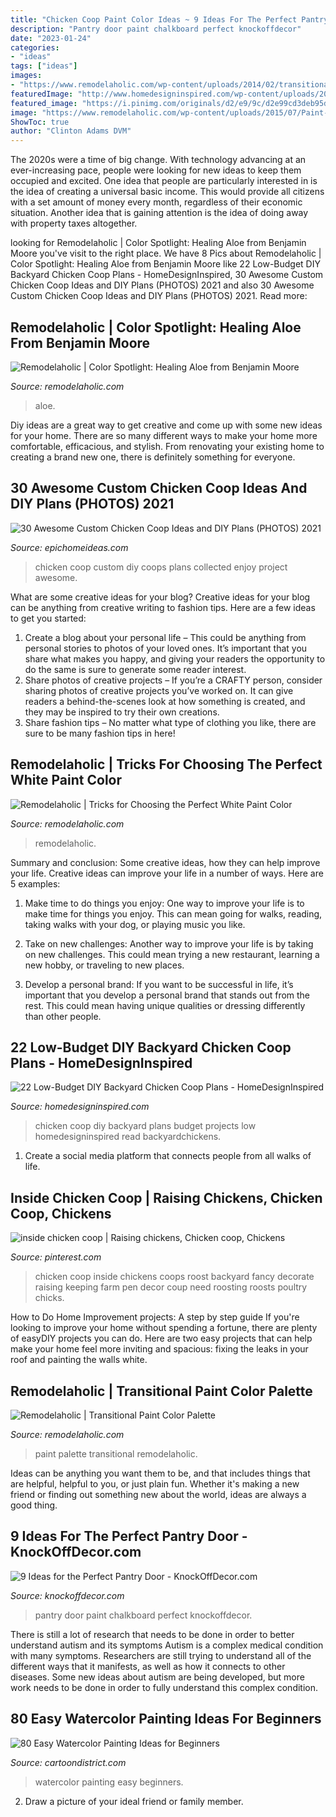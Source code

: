 ```yaml
---
title: "Chicken Coop Paint Color Ideas ~ 9 Ideas For The Perfect Pantry Door"
description: "Pantry door paint chalkboard perfect knockoffdecor"
date: "2023-01-24"
categories:
- "ideas"
tags: ["ideas"]
images:
- "https://www.remodelaholic.com/wp-content/uploads/2014/02/transitional-paint-palette-on-Remodelaholic.jpg"
featuredImage: "http://www.homedesigninspired.com/wp-content/uploads/2016/07/diy-chicken-coop-projects-HDI-15.jpg"
featured_image: "https://i.pinimg.com/originals/d2/e9/9c/d2e99cd3deb95de77ae14d7228e0ca3a.jpg"
image: "https://www.remodelaholic.com/wp-content/uploads/2015/07/Paint-Color-Spotlight-Healing-Aloe-Benjamin-Moore-feature.jpg"
ShowToc: true
author: "Clinton Adams DVM"
---
```



The 2020s were a time of big change. With technology advancing at an ever-increasing pace, people were looking for new ideas to keep them occupied and excited. One idea that people are particularly interested in is the idea of creating a universal basic income. This would provide all citizens with a set amount of money every month, regardless of their economic situation. Another idea that is gaining attention is the idea of doing away with property taxes altogether.

	

		
looking for Remodelaholic | Color Spotlight: Healing Aloe from Benjamin Moore you've visit to the right place. We have 8 Pics about Remodelaholic | Color Spotlight: Healing Aloe from Benjamin Moore like 22 Low-Budget DIY Backyard Chicken Coop Plans - HomeDesignInspired, 30 Awesome Custom Chicken Coop Ideas and DIY Plans (PHOTOS) 2021 and also 30 Awesome Custom Chicken Coop Ideas and DIY Plans (PHOTOS) 2021. Read more:
		
    
## Remodelaholic | Color Spotlight: Healing Aloe From Benjamin Moore

<img loading=lazy src="https://www.remodelaholic.com/wp-content/uploads/2015/07/Paint-Color-Spotlight-Healing-Aloe-Benjamin-Moore-feature.jpg" onerror="this.onerror=null;this.src='https://tse4.mm.bing.net/th?id=OIP.ypGeyBJzCB8rEh0ynXocygHaDt&amp;pid=15.1';" alt="Remodelaholic | Color Spotlight: Healing Aloe from Benjamin Moore">

_Source: remodelaholic.com_

>aloe. 

	

Diy ideas are a great way to get creative and come up with some new ideas for your home. There are so many different ways to make your home more comfortable, efficacious, and stylish. From renovating your existing home to creating a brand new one, there is definitely something for everyone.

    
## 30 Awesome Custom Chicken Coop Ideas And DIY Plans (PHOTOS) 2021

<img loading=lazy src="https://www.epichomeideas.com/wp-content/uploads/2016/10/Chicken-Coop11-small.jpg" onerror="this.onerror=null;this.src='https://tse3.mm.bing.net/th?id=OIP.xCLeSw19SoeU1lnsw0IM9gHaJ-&amp;pid=15.1';" alt="30 Awesome Custom Chicken Coop Ideas and DIY Plans (PHOTOS) 2021">

_Source: epichomeideas.com_

>chicken coop custom diy coops plans collected enjoy project awesome. 

	

What are some creative ideas for your blog?
Creative ideas for your blog can be anything from creative writing to fashion tips. Here are a few ideas to get you started: 
1) Create a blog about your personal life – This could be anything from personal stories to photos of your loved ones. It’s important that you share what makes you happy, and giving your readers the opportunity to do the same is sure to generate some reader interest. 
2) Share photos of creative projects – If you’re a CRAFTY person, consider sharing photos of creative projects you’ve worked on. It can give readers a behind-the-scenes look at how something is created, and they may be inspired to try their own creations. 
3) Share fashion tips – No matter what type of clothing you like, there are sure to be many fashion tips in here!

    
## Remodelaholic | Tricks For Choosing The Perfect White Paint Color

<img loading=lazy src="https://i2.wp.com/www.remodelaholic.com/wp-content/uploads/2014/08/Quick-Tricks-for-Choosing-the-Perfect-White-Paint-Color.-Remodelaholic.jpg?ssl=1" onerror="this.onerror=null;this.src='https://tse2.mm.bing.net/th?id=OIP.dUawTR94GeCGCSkLVR5nFQHaMo&amp;pid=15.1';" alt="Remodelaholic | Tricks for Choosing the Perfect White Paint Color">

_Source: remodelaholic.com_

>remodelaholic. 

	

Summary and conclusion: Some creative ideas, how they can help improve your life.
Creative ideas can improve your life in a number of ways. Here are 5 examples:
1. Make time to do things you enjoy: One way to improve your life is to make time for things you enjoy. This can mean going for walks, reading, taking walks with your dog, or playing music you like.

2. Take on new challenges: Another way to improve your life is by taking on new challenges. This could mean trying a new restaurant, learning a new hobby, or traveling to new places.

3. Develop a personal brand: If you want to be successful in life, it’s important that you develop a personal brand that stands out from the rest. This could mean having unique qualities or dressing differently than other people.


    
## 22 Low-Budget DIY Backyard Chicken Coop Plans - HomeDesignInspired

<img loading=lazy src="http://www.homedesigninspired.com/wp-content/uploads/2016/07/diy-chicken-coop-projects-HDI-15.jpg" onerror="this.onerror=null;this.src='https://tse1.mm.bing.net/th?id=OIP.1k1HQsm8llajAyoIfkaESgHaKe&amp;pid=15.1';" alt="22 Low-Budget DIY Backyard Chicken Coop Plans - HomeDesignInspired">

_Source: homedesigninspired.com_

>chicken coop diy backyard plans budget projects low homedesigninspired read backyardchickens. 

	

1. Create a social media platform that connects people from all walks of life. 

    
## Inside Chicken Coop | Raising Chickens, Chicken Coop, Chickens

<img loading=lazy src="https://i.pinimg.com/originals/d2/e9/9c/d2e99cd3deb95de77ae14d7228e0ca3a.jpg" onerror="this.onerror=null;this.src='https://tse2.mm.bing.net/th?id=OIP.-83QTcW1BCaHH1BLH7IGMwAAAA&amp;pid=15.1';" alt="inside chicken coop | Raising chickens, Chicken coop, Chickens">

_Source: pinterest.com_

>chicken coop inside chickens coops roost backyard fancy decorate raising keeping farm pen decor coup need roosting roosts poultry chicks. 

	

How to Do Home Improvement projects: A step by step guide
If you're looking to improve your home without spending a fortune, there are plenty of easyDIY projects you can do. Here are two easy projects that can help make your home feel more inviting and spacious: fixing the leaks in your roof and painting the walls white.

    
## Remodelaholic | Transitional Paint Color Palette

<img loading=lazy src="https://www.remodelaholic.com/wp-content/uploads/2014/02/transitional-paint-palette-on-Remodelaholic.jpg" onerror="this.onerror=null;this.src='https://tse1.mm.bing.net/th?id=OIP.4KY7BTwmX5OcV4H0VJVP0AHaDt&amp;pid=15.1';" alt="Remodelaholic | Transitional Paint Color Palette">

_Source: remodelaholic.com_

>paint palette transitional remodelaholic. 

	

Ideas can be anything you want them to be, and that includes things that are helpful, helpful to you, or just plain fun. Whether it's making a new friend or finding out something new about the world, ideas are always a good thing.

    
## 9 Ideas For The Perfect Pantry Door - KnockOffDecor.com

<img loading=lazy src="https://knockoffdecor.com/wp-content/uploads/2016/08/pantrypainted.jpg" onerror="this.onerror=null;this.src='https://tse1.mm.bing.net/th?id=OIP.wlNRPdEY3KUaBNui48VtOQHaMH&amp;pid=15.1';" alt="9 Ideas for the Perfect Pantry Door - KnockOffDecor.com">

_Source: knockoffdecor.com_

>pantry door paint chalkboard perfect knockoffdecor. 

	

There is still a lot of research that needs to be done in order to better understand autism and its symptoms
Autism is a complex medical condition with many symptoms. Researchers are still trying to understand all of the different ways that it manifests, as well as how it connects to other diseases. Some new ideas about autism are being developed, but more work needs to be done in order to fully understand this complex condition.

    
## 80 Easy Watercolor Painting Ideas For Beginners

<img loading=lazy src="http://www.cartoondistrict.com/wp-content/uploads/2017/06/Easy-Watercolor-Painting-Ideas-for-Beginners20.jpg" onerror="this.onerror=null;this.src='https://tse3.mm.bing.net/th?id=OIP.A17QZj73ecEVzyS1EQW1tAHaJ8&amp;pid=15.1';" alt="80 Easy Watercolor Painting Ideas for Beginners">

_Source: cartoondistrict.com_

>watercolor painting easy beginners. 

	

2. Draw a picture of your ideal friend or family member.

